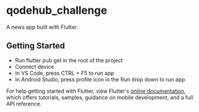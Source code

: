 # qodehub_challenge

A news app built with Flutter.

## Getting Started

- Run flutter pub get in the root of the project
- Connect device
- In VS Code, press CTRL + F5 to run app
- In Android Studio, press profile icon in the Run drop down to run app

For help getting started with Flutter, view Flutter's
[online documentation](https://flutter.dev/docs), which offers tutorials,
samples, guidance on mobile development, and a full API reference.
